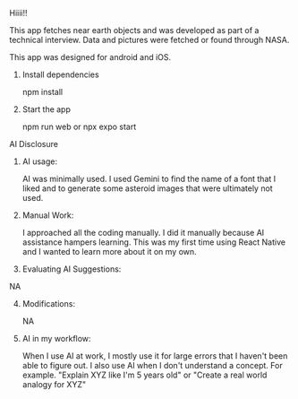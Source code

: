 Hiiii!!

This app fetches near earth objects and was developed as part of a technical interview. Data and pictures were fetched or found through NASA.

This app was designed for android and iOS.

1. Install dependencies

    npm install

1. Start the app

    npm run web or npx expo start

AI Disclosure

1. AI usage:

    AI was minimally used. I used Gemini to find the name of a font that I liked and to generate some asteroid images that were ultimately not used.

2. Manual Work:

    I approached all the coding manually. I did it manually because AI assistance hampers learning. This was my first time using React Native and I wanted to learn more about it on my own.

3. Evaluating AI Suggestions:

  NA
  
4. Modifications:

    NA

5. AI in my workflow:

    When I use AI at work, I mostly use it for large errors that I haven't been able to figure out. I also use AI when I don't understand a concept. For example. "Explain XYZ like I'm 5 years old" or "Create a real world analogy for XYZ"
